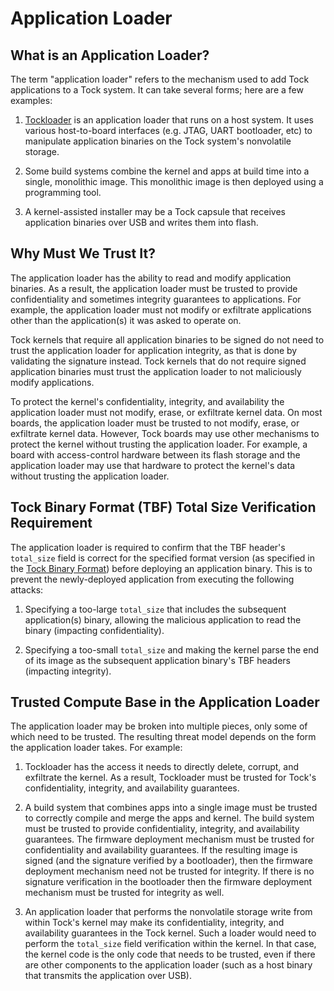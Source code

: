# Application Loader

## What is an Application Loader?

The term "application loader" refers to the mechanism used to add Tock
applications to a Tock system. It can take several forms; here are a few
examples:

1. [Tockloader](https://www.github.com/tock/tockloader) is an application loader
   that runs on a host system. It uses various host-to-board interfaces (e.g.
   JTAG, UART bootloader, etc) to manipulate application binaries on the Tock
   system's nonvolatile storage.

1. Some build systems combine the kernel and apps at build time into a single,
   monolithic image. This monolithic image is then deployed using a programming
   tool.

1. A kernel-assisted installer may be a Tock capsule that receives application
   binaries over USB and writes them into flash.

## Why Must We Trust It?

The application loader has the ability to read and modify application binaries.
As a result, the application loader must be trusted to provide confidentiality
and sometimes integrity guarantees to applications. For example, the application
loader must not modify or exfiltrate applications other than the application(s)
it was asked to operate on.

Tock kernels that require all application binaries to be signed do not need to
trust the application loader for application integrity, as that is done by
validating the signature instead. Tock kernels that do not require signed
application binaries must trust the application loader to not maliciously modify
applications.

To protect the kernel's confidentiality, integrity, and availability the
application loader must not modify, erase, or exfiltrate kernel data. On most
boards, the application loader must be trusted to not modify, erase, or
exfiltrate kernel data. However, Tock boards may use other mechanisms to protect
the kernel without trusting the application loader. For example, a board with
access-control hardware between its flash storage and the application loader may
use that hardware to protect the kernel's data without trusting the application
loader.

## Tock Binary Format (TBF) Total Size Verification Requirement

The application loader is required to confirm that the TBF header's `total_size`
field is correct for the specified format version (as specified in the
[Tock Binary Format](../tock_binary_format.md#tbf-header-base)) before deploying
an application binary. This is to prevent the newly-deployed application from
executing the following attacks:

1. Specifying a too-large `total_size` that includes the subsequent
   application(s) binary, allowing the malicious application to read the binary
   (impacting confidentiality).

1. Specifying a too-small `total_size` and making the kernel parse the end of
   its image as the subsequent application binary's TBF headers (impacting
   integrity).

## Trusted Compute Base in the Application Loader

The application loader may be broken into multiple pieces, only some of which
need to be trusted. The resulting threat model depends on the form the
application loader takes. For example:

1. Tockloader has the access it needs to directly delete, corrupt, and
   exfiltrate the kernel. As a result, Tockloader must be trusted for Tock's
   confidentiality, integrity, and availability guarantees.

1. A build system that combines apps into a single image must be trusted to
   correctly compile and merge the apps and kernel. The build system must be
   trusted to provide confidentiality, integrity, and availability guarantees.
   The firmware deployment mechanism must be trusted for confidentiality and
   availability guarantees. If the resulting image is signed (and the signature
   verified by a bootloader), then the firmware deployment mechanism need not be
   trusted for integrity. If there is no signature verification in the
   bootloader then the firmware deployment mechanism must be trusted for
   integrity as well.

1. An application loader that performs the nonvolatile storage write from within
   Tock's kernel may make its confidentiality, integrity, and availability
   guarantees in the Tock kernel. Such a loader would need to perform the
   `total_size` field verification within the kernel. In that case, the kernel
   code is the only code that needs to be trusted, even if there are other
   components to the application loader (such as a host binary that transmits
   the application over USB).

